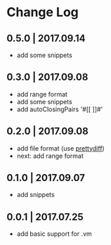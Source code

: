 # Change Log

## 0.5.0 | 2017.09.14
- add some snippets

## 0.3.0 | 2017.09.08
- add range format
- add some snippets
- add autoClosingPairs '#[[  ]]#'

## 0.2.0 | 2017.09.08
- add file format (use [prettydiff](http://prettydiff.com/))
- next: add range format

## 0.1.0 | 2017.09.07
- add snippets 

## 0.0.1 | 2017.07.25
- add basic support for .vm